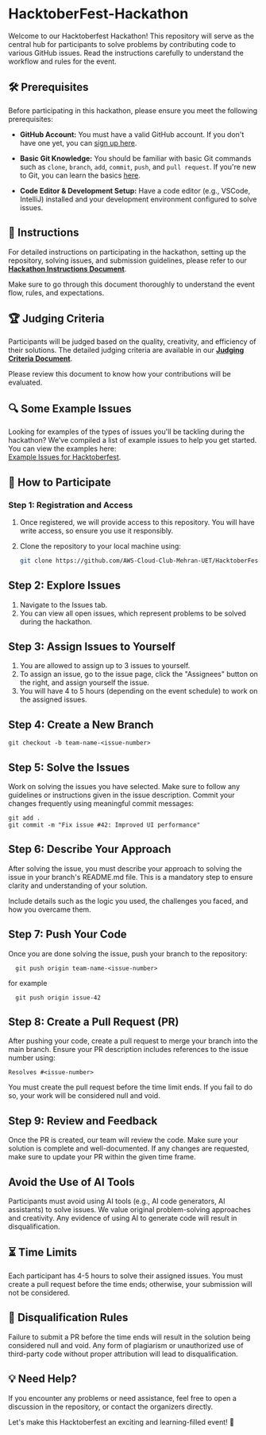 # HacktoberFest-Hackathon

Welcome to our Hacktoberfest  Hackathon! This repository will serve as the central hub for participants to solve problems by contributing code to various GitHub issues. Read the instructions carefully to understand the workflow and rules for the event.

## 🛠️ Prerequisites

Before participating in this hackathon, please ensure you meet the following prerequisites:

- **GitHub Account:** You must have a valid GitHub account. If you don't have one yet, you can [sign up here](https://github.com/).

- **Basic Git Knowledge:** You should be familiar with basic Git commands such as `clone`, `branch`, `add`, `commit`, `push`, and `pull request`. If you're new to Git, you can learn the basics [here](https://git-scm.com/doc).
  
- **Code Editor & Development Setup:** Have a code editor (e.g., VSCode, IntelliJ) installed and your development environment configured to solve issues.

## 📄 Instructions

For detailed instructions on participating in the hackathon, setting up the repository, solving issues, and submission guidelines, please refer to our **[Hackathon Instructions Document](https://docs.google.com/document/d/1-xa87VDyAcqjLjoqGDzZ4008pHPWZGPrj2EzoZmH8mo/edit?usp=sharing)**.

Make sure to go through this document thoroughly to understand the event flow, rules, and expectations.

## 🏆 Judging Criteria

Participants will be judged based on the quality, creativity, and efficiency of their solutions. The detailed judging criteria are available in our **[Judging Criteria Document](https://docs.google.com/document/d/1n5aOBWRtrdKTFnfX2evyeVdj8qbS2nH07wn6eVlBU5A/edit?usp=sharing)**.

Please review this document to know how your contributions will be evaluated.

## 🔍 Some Example Issues

Looking for examples of the types of issues you'll be tackling during the hackathon? We’ve compiled a list of example issues to help you get started. You can view the examples here:  
[Example Issues for Hacktoberfest](https://docs.google.com/document/d/1LzQAM4afa6o_ecTiU_3Qu9n-NOLGPyTKIEHONKSOQx4/edit?usp=sharing).
  

## 📝 How to Participate

### Step 1: Registration and Access
1. Once registered, we will provide access to this repository. You will have write access, so ensure you use it responsibly.
2. Clone the repository to your local machine using:
   
   ```bash
   git clone https://github.com/AWS-Cloud-Club-Mehran-UET/HacktoberFest-Hackathon

## Step 2: Explore Issues

   1. Navigate to the Issues tab.
   2. You can view all open issues, which represent problems to be solved during the hackathon.

## Step 3: Assign Issues to Yourself

   1. You are allowed to assign up to 3 issues to yourself.
   2. To assign an issue, go to the issue page, click the "Assignees" button on the right, and assign yourself the issue.
   3. You will have 4 to 5 hours (depending on the event schedule) to work on the assigned issues.

## Step 4: Create a New Branch

    git checkout -b team-name-<issue-number>


## Step 5: Solve the Issues
  Work on solving the issues you have selected. Make sure to follow any guidelines or instructions given in the issue description.
    Commit your changes frequently using meaningful commit messages:


    git add .
    git commit -m "Fix issue #42: Improved UI performance"

## Step 6: Describe Your Approach
After solving the issue, you must describe your approach to solving the issue in your branch's README.md file. This is a mandatory step to ensure clarity and understanding of your solution.

   Include details such as the logic you used, the challenges you faced, and how you overcame them.

## Step 7: Push Your Code
  Once you are done solving the issue, push your branch to the repository:


      git push origin team-name-<issue-number>
      
  for example 
      
      git push origin issue-42

## Step 8: Create a Pull Request (PR)

   After pushing your code, create a pull request to merge your branch into the main branch. Ensure your PR description includes references to the issue number using:


    Resolves #<issue-number>

   You must create the pull request before the time limit ends. If you fail to do so, your work will be considered null and void.

## Step 9: Review and Feedback

   Once the PR is created, our team will review the code. Make sure your solution is complete and well-documented.
    If any changes are requested, make sure to update your PR within the given time frame.

## Avoid the Use of AI Tools
 Participants must avoid using AI tools (e.g., AI code generators, AI assistants) to solve issues. We value original problem-solving approaches and creativity. Any evidence of using AI to generate code will result in disqualification.
 
## ⏳ Time Limits

   Each participant has 4-5 hours to solve their assigned issues.
    You must create a pull request before the time ends; otherwise, your submission will not be considered.

## 🚫 Disqualification Rules

 Failure to submit a PR before the time ends will result in the solution being considered null and void.
    Any form of plagiarism or unauthorized use of third-party code without proper attribution will lead to disqualification.

## 💡 Need Help?

If you encounter any problems or need assistance, feel free to open a discussion in the repository, or contact the organizers directly.

Let's make this Hacktoberfest an exciting and learning-filled event! 🎉
